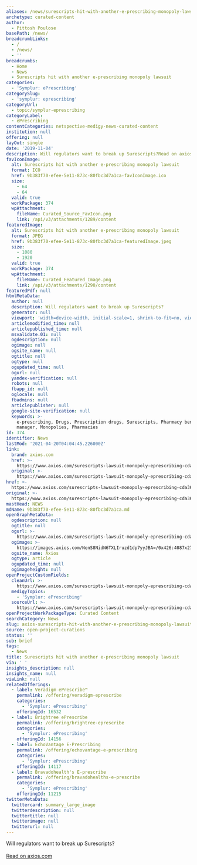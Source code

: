 ```yaml
---
aliases: /news/surescripts-hit-with-another-e-prescribing-monopoly-lawsuit
archetype: curated-content
author:
  - Pittosh Poulose
basePath: /news/
breadcrumbLinks:
  - /
  - /news/
  - ''
breadcrumbs:
  - Home
  - News
  - Surescripts hit with another e-prescribing monopoly lawsuit
categories:
  - 'Symplur: ePrescribing'
categorySlug:
  - 'symplur: eprescribing'
categoryUrl:
  - topic/symplur-eprescribing
categoryLabel:
  - ePrescribing
contentCategories: netspective-medigy-news-curated-content
institution: null
offering: null
layOut: single
date: '2019-11-04'
description: Will regulators want to break up Surescripts?Read on axios.com
favIconImage:
  alt: Surescripts hit with another e-prescribing monopoly lawsuit
  format: ICO
  href: 9b383f70-efee-5e11-873c-80fbc3d7a1ca-favIconImage.ico
  size:
    - 64
    - 64
  valid: true
  workPackage: 374
  wpAttachment:
    fileName: Curated_Source_FavIcon.png
    link: /api/v3/attachments/1289/content
featuredImage:
  alt: Surescripts hit with another e-prescribing monopoly lawsuit
  format: JPEG
  href: 9b383f70-efee-5e11-873c-80fbc3d7a1ca-featuredImage.jpeg
  size:
    - 1080
    - 1920
  valid: true
  workPackage: 374
  wpAttachment:
    fileName: Curated_Featured_Image.png
    link: /api/v3/attachments/1290/content
featuredPdf: null
htmlMetaData:
  author: null
  description: Will regulators want to break up Surescripts?
  generator: null
  viewport: 'width=device-width, initial-scale=1, shrink-to-fit=no, viewport-fit=cover'
  articlemodified_time: null
  articlepublished_time: null
  msvalidate.01: null
  ogdescription: null
  ogimage: null
  ogsite_name: null
  ogtitle: null
  ogtype: null
  ogupdated_time: null
  ogurl: null
  yandex-verification: null
  robots: null
  fbapp_id: null
  oglocale: null
  fbadmins: null
  articlepublisher: null
  google-site-verification: null
  keywords: >-
    e-prescribing, Drugs, Prescription drugs, Surescripts, Pharmacy benefit
    manager, Monopolies, Pharmacies
id: 374
identifier: News
lastMod: '2021-04-20T04:04:45.226000Z'
link:
  brand: axios.com
  href: >-
    https://www.axios.com/surescripts-lawsuit-monopoly-eprescribing-cda36075-be1a-40b1-a429-b6b151943ea5.html
  original: >-
    https://www.axios.com/surescripts-lawsuit-monopoly-eprescribing-cda36075-be1a-40b1-a429-b6b151943ea5.html
href: >-
  https://www.axios.com/surescripts-lawsuit-monopoly-eprescribing-cda36075-be1a-40b1-a429-b6b151943ea5.html
original: >-
  https://www.axios.com/surescripts-lawsuit-monopoly-eprescribing-cda36075-be1a-40b1-a429-b6b151943ea5.html
mastHead: NEWS
mdName: 9b383f70-efee-5e11-873c-80fbc3d7a1ca.md
openGraphMetaData:
  ogdescription: null
  ogtitle: null
  ogurl: >-
    https://www.axios.com/surescripts-lawsuit-monopoly-eprescribing-cda36075-be1a-40b1-a429-b6b151943ea5.html
  ogimage: >-
    https://images.axios.com/NenS8NidN6TXLIruzd1dp7yyJBA=/0x426:4087x2725/1920x1080/2019/10/28/1572290486667.jpg
  ogsite_name: Axios
  ogtype: article
  ogupdated_time: null
  ogimageheight: null
openProjectCustomFields:
  cleanUrl: >-
    https://www.axios.com/surescripts-lawsuit-monopoly-eprescribing-cda36075-be1a-40b1-a429-b6b151943ea5.html
  medigyTopics:
    - 'Symplur: ePrescribing'
  sourceUrl: >-
    https://www.axios.com/surescripts-lawsuit-monopoly-eprescribing-cda36075-be1a-40b1-a429-b6b151943ea5.html
openProjectWorkPackageType: Curated Content
searchCategory: News
slug: axios-surescripts-hit-with-another-e-prescribing-monopoly-lawsuit
source: open-project-curations
status: ''
sub: brief
tags:
  - News
title: Surescripts hit with another e-prescribing monopoly lawsuit
via: ' '
insights_description: null
insights_name: null
viaLink: null
relatedOfferings:
  - label: Veradigm ePrescribe™
    permalink: /offering/veradigm-eprescribe
    categories:
      - 'Symplur: ePrescribing'
    offeringId: 16532
  - label: Brightree ePrescribe
    permalink: /offering/brightree-eprescribe
    categories:
      - 'Symplur: ePrescribing'
    offeringId: 14156
  - label: EchoVantage E-Prescribing
    permalink: /offering/echovantage-e-prescribing
    categories:
      - 'Symplur: ePrescribing'
    offeringId: 14117
  - label: Bravadohealth's E-prescribe
    permalink: /offering/bravadohealths-e-prescribe
    categories:
      - 'Symplur: ePrescribing'
    offeringId: 11215
twitterMetaData:
  twittercard: summary_large_image
  twitterdescription: null
  twittertitle: null
  twitterimage: null
  twitterurl: null
---
```

Will regulators want to break up Surescripts?<br><br><a target="_blank" href=https://www.axios.com/surescripts-lawsuit-monopoly-eprescribing-cda36075-be1a-40b1-a429-b6b151943ea5.html>Read on axios.com</a>